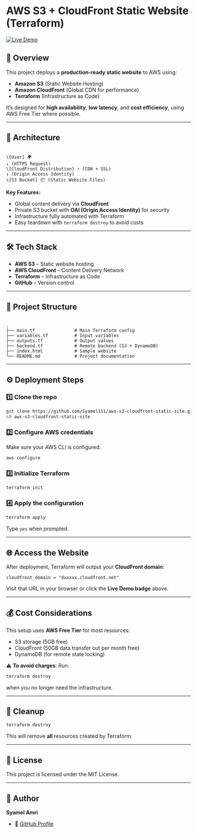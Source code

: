 # AWS S3 + CloudFront Static Website (Terraform)

[![Live Demo](https://img.shields.io/badge/Live%20Demo-Visit%20Site-brightgreen?style=for-the-badge)](https://dizmxc88hpi53.cloudfront.net/)

## 📌 Overview
This project deploys a **production-ready static website** to AWS using:
- **Amazon S3** (Static Website Hosting)
- **Amazon CloudFront** (Global CDN for performance)
- **Terraform** (Infrastructure as Code)

It’s designed for **high availability**, **low latency**, and **cost efficiency**, using AWS Free Tier where possible.

---

## 🚀 Architecture
```

\[User] 🌍
↓ (HTTPS Request)
\[CloudFront Distribution] ⚡ (CDN + SSL)
↓ (Origin Access Identity)
\[S3 Bucket] 📦 (Static Website Files)

```

**Key Features:**
- Global content delivery via **CloudFront**
- Private S3 bucket with **OAI (Origin Access Identity)** for security
- Infrastructure fully automated with Terraform
- Easy teardown with `terraform destroy` to avoid costs

---

## 🛠 Tech Stack
- **AWS S3** – Static website hosting
- **AWS CloudFront** – Content Delivery Network
- **Terraform** – Infrastructure as Code
- **GitHub** – Version control

---

## 📂 Project Structure
```

.
├── main.tf               # Main Terraform config
├── variables.tf          # Input variables
├── outputs.tf            # Output values
├── backend.tf            # Remote backend (S3 + DynamoDB)
├── index.html            # Sample website
└── README.md             # Project documentation

````

---

## ⚙️ Deployment Steps

### 1️⃣ Clone the repo
```bash
git clone https://github.com/Syamel111/aws-s3-cloudfront-static-site.git
cd aws-s3-cloudfront-static-site
````

### 2️⃣ Configure AWS credentials

Make sure your AWS CLI is configured:

```bash
aws configure
```

### 3️⃣ Initialize Terraform

```bash
terraform init
```

### 4️⃣ Apply the configuration

```bash
terraform apply
```

Type `yes` when prompted.

---

## 🌐 Access the Website

After deployment, Terraform will output your **CloudFront domain**:

```
cloudfront_domain = "dxxxxx.cloudfront.net"
```

Visit that URL in your browser or click the **Live Demo badge** above.

---

## 💰 Cost Considerations

This setup uses **AWS Free Tier** for most resources:

* S3 storage (5GB free)
* CloudFront (50GB data transfer out per month free)
* DynamoDB (for remote state locking)

⚠️ **To avoid charges**:
Run:

```bash
terraform destroy
```

when you no longer need the infrastructure.

---

## 🧹 Cleanup

```bash
terraform destroy
```

This will remove **all** resources created by Terraform.

---

## 📜 License

This project is licensed under the MIT License.

---

## 👤 Author

**Syamel Amri**

* 💼 [GitHub Profile](https://github.com/Syamel111)



